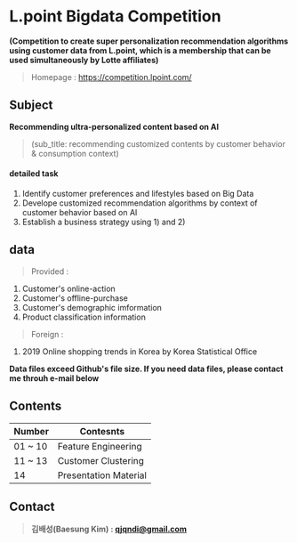 # L.point Bigdata Competition
**(Competition to create super personalization recommendation algorithms using customer data from L.point, which is a membership that can be used simultaneously by Lotte affiliates)**
> Homepage : https://competition.lpoint.com/

## Subject
**Recommending ultra-personalized content based on AI**

> (sub_title: recommending customized contents by customer behavior & consumption context)

#### detailed task
1) Identify customer preferences and lifestyles based on Big Data 
2) Develope customized recommendation algorithms by context of customer behavior based on AI
3) Establish a business strategy using 1) and 2)

## data
>Provided : 
1) Customer's online-action
2) Customer's offline-purchase
3) Customer's demographic imformation
4) Product classification information
>Foreign : 
1) 2019 Online shopping trends in Korea by Korea Statistical Office

**Data files exceed Github's file size. If you need data files, please contact me throuh e-mail below**

## Contents
Number | Contesnts
------------ | -------------
01 ~ 10 | Feature Engineering
11 ~ 13 | Customer Clustering
14 | Presentation Material


## Contact
> **김배성(Baesung Kim) : qjqndi@gmail.com**
